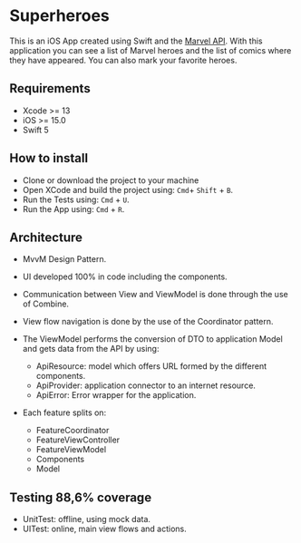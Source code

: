 # Superheroes #

This is an iOS App created using Swift and the [Marvel API](https://developer.marvel.com/docs).
With this application you can see a list of Marvel heroes and the list of comics where they have appeared. You can also mark your favorite heroes.

## Requirements

* Xcode >= 13
* iOS >= 15.0
* Swift 5

## How to install
* Clone or download the project to your machine
* Open XCode and build the project using: ```Cmd```+ ```Shift``` + ```B```.
* Run the Tests using: ```Cmd``` + ```U```.
* Run the App using: ```Cmd``` + ```R```.

## Architecture

* MvvM Design Pattern.
* UI developed 100% in code including the components.
* Communication between View and ViewModel is done through the use of Combine.
* View flow navigation is done by the use of the Coordinator pattern.
* The ViewModel performs the conversion of DTO to application Model and gets data from the API by using: 
  * ApiResource: model which offers URL formed by the different components.
  * ApiProvider: application connector to an internet resource.
  * ApiError: Error wrapper for the application.

* Each feature splits on:
  * FeatureCoordinator
  * FeatureViewController
  * FeatureViewModel 
  * Components
  * Model

## Testing 88,6% coverage
* UnitTest:  offline, using mock data.
* UITest: online, main view flows and actions.
